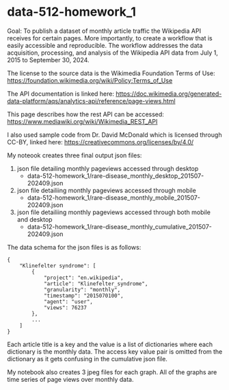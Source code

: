 # data-512-homework_1
Goal: To publish a dataset of monthly article traffic the Wikipedia API receives for certain pages. More importantly, to create a workflow that is easily accessible and reproducible. The workflow addresses the data acquisition, processing, and analysis of the Wikipedia API data from July 1, 2015 to September 30, 2024. 

The license to the source data is the Wikimedia Foundation Terms of Use: 
https://foundation.wikimedia.org/wiki/Policy:Terms_of_Use

The API documentation is linked here: 
https://doc.wikimedia.org/generated-data-platform/aqs/analytics-api/reference/page-views.html

This page describes how the rest API can be accessed: https://www.mediawiki.org/wiki/Wikimedia_REST_API 

I also used sample code from Dr. David McDonald which is licensed through CC-BY, linked here:
https://creativecommons.org/licenses/by/4.0/


My noteook creates three final output json files:
1. json file detailing monthly pageviews accessed through desktop
    - data-512-homework_1/rare-disease_monthly_desktop_201507-202409.json
2. json file detailiing monthly pageviews accessed through mobile
    - data-512-homework_1/rare-disease_monthly_mobile_201507-202409.json
3. json file detailiing monthly pageviews accessed through both mobile and desktop
    - data-512-homework_1/rare-disease_monthly_cumulative_201507-202409.json

The data schema for the json files is as follows:

```
{
    "Klinefelter syndrome": [
        {
            "project": "en.wikipedia",
            "article": "Klinefelter_syndrome",
            "granularity": "monthly",
            "timestamp": "2015070100",
            "agent": "user",
            "views": 76237
        }, 
        ...
    ]
}
```
Each article title is a key and the value is a list of dictionaries where each dictionary is the monthly data. The access key value pair is omitted from the dictionary as it gets confusing in the cumulative json file. 

My notebook also creates 3 jpeg files for each graph. All of the graphs are time series of page views over monthly data. 